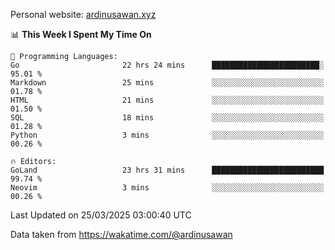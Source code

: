 Personal website: [ardinusawan.xyz](https://ardinusawan.xyz)

<!--START_SECTION:waka-->
📊 **This Week I Spent My Time On** 

```text
💬 Programming Languages: 
Go                       22 hrs 24 mins      ████████████████████████░   95.01 % 
Markdown                 25 mins             ░░░░░░░░░░░░░░░░░░░░░░░░░   01.78 % 
HTML                     21 mins             ░░░░░░░░░░░░░░░░░░░░░░░░░   01.50 % 
SQL                      18 mins             ░░░░░░░░░░░░░░░░░░░░░░░░░   01.28 % 
Python                   3 mins              ░░░░░░░░░░░░░░░░░░░░░░░░░   00.26 % 

🔥 Editors: 
GoLand                   23 hrs 31 mins      █████████████████████████   99.74 % 
Neovim                   3 mins              ░░░░░░░░░░░░░░░░░░░░░░░░░   00.26 % 
```


 Last Updated on 25/03/2025 03:00:40 UTC
<!--END_SECTION:waka-->
Data taken from https://wakatime.com/@ardinusawan
